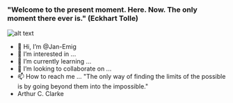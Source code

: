 <h3>"Welcome to the present moment. Here. Now. The only moment there ever is." (Eckhart Tolle)</h3>


![alt text]("https://github.com/Jan-Emig/Jan-Emig/blob/main/assets/skills.png")

- 👋 Hi, I’m @Jan-Emig
- 👀 I’m interested in ...
- 🌱 I’m currently learning ...
- 💞️ I’m looking to collaborate on ...
- 📫 How to reach me ...
"The only way of finding the limits of the possible is by going beyond them into the impossible."
- Arthur C. Clarke
